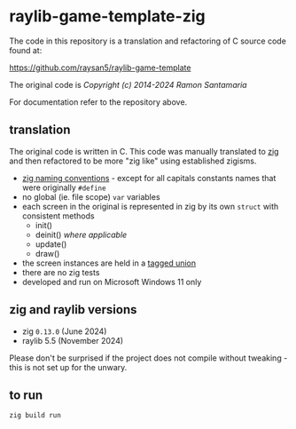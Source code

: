 # raylib-game-template-zig

The code in this repository is a translation and refactoring of C source code found at:

https://github.com/raysan5/raylib-game-template

The original code is _Copyright (c) 2014-2024 Ramon Santamaria_

For documentation refer to the repository above.

## translation

The original code is written in C. This code was manually translated to [zig](https://ziglang.org/) and then refactored to be more "zig like" using established zigisms.

- [zig naming conventions](https://ziglang.org/documentation/master/#Names) - except for all capitals constants names that were originally `#define`
- no global (ie. file scope) `var` variables
- each screen in the original is represented in zig by its own `struct` with consistent methods
  - init()
  - deinit() *where applicable*
  - update()
  - draw()
- the screen instances are held in a [tagged union](https://ziglang.org/documentation/master/#Tagged-union)
- there are no zig tests
- developed and run on Microsoft Windows 11 only

## zig and raylib versions

- zig `0.13.0` (June 2024)
- raylib 5.5 (November 2024)

Please don't be surprised if the project does not compile without tweaking - this is not set up for the unwary.

## to run

`zig build run`
